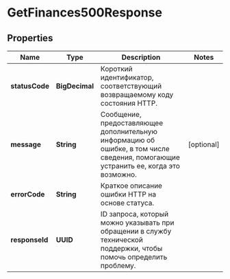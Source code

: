 

# GetFinances500Response


## Properties

| Name | Type | Description | Notes |
|------------ | ------------- | ------------- | -------------|
|**statusCode** | **BigDecimal** | Короткий идентификатор, соответствующий возвращаемому коду состояния HTTP. |  |
|**message** | **String** | Сообщение, предоставляющее дополнительную информацию об ошибке, в том числе сведения, помогающие устранить ее, когда это возможно. |  [optional] |
|**errorCode** | **String** | Краткое описание ошибки HTTP на основе статуса. |  |
|**responseId** | **UUID** | ID запроса, который можно указывать при обращении в службу технической поддержки, чтобы помочь определить проблему. |  |



